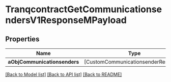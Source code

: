 # TranqcontractGetCommunicationsendersV1ResponseMPayload

## Properties
Name | Type | Description | Notes
------------ | ------------- | ------------- | -------------
**aObjCommunicationsenders** | [CustomCommunicationsenderResponse] |  | 

[[Back to Model list]](../README.md#documentation-for-models) [[Back to API list]](../README.md#documentation-for-api-endpoints) [[Back to README]](../README.md)


